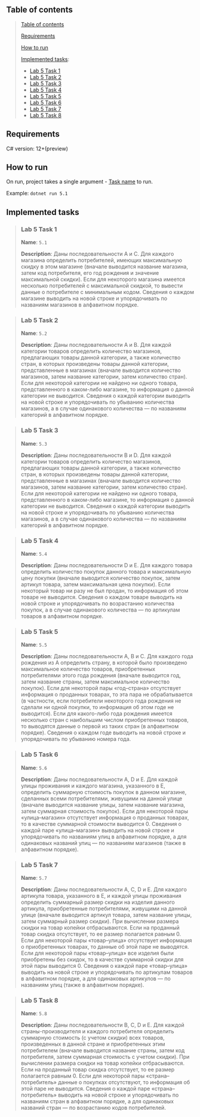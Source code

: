 ## Table of contents
> [Table of contents](#table-of-contents)
>
> [Requirements](#requirements)
>
> [How to run](#how-to-run)
>
> [Implemented tasks](#implemented-tasks):
> - [Lab 5 Task 1](#lab-5-task-1)
> - [Lab 5 Task 2](#lab-5-task-2)
> - [Lab 5 Task 3](#lab-5-task-3)
> - [Lab 5 Task 4](#lab-5-task-4)
> - [Lab 5 Task 5](#lab-5-task-5)
> - [Lab 5 Task 6](#lab-5-task-6)
> - [Lab 5 Task 7](#lab-5-task-7)
> - [Lab 5 Task 8](#lab-5-task-8)

## Requirements
C# version: 12+(preview)

## How to run
On run, project takes a single argument - [Task name](#implemented-tasks) to run.

Example: `dotnet run 5.1`

## Implemented tasks
> ### Lab 5 Task 1
> **Name**: 
> `5.1`
>
> **Description**:
> Даны  последовательности A и C. Для  каждого  магазина  определить  потребителей,  имеющих максимальную скидку в этом магазине (вначале выводится название магазина, затем код потребителя, его год рождения и значение максимальной скидки). Если для некоторого магазина имеется несколько потребителей с максимальной скидкой, то вывести данные о потребителе с минимальным кодом. Сведения о каждом магазине выводить на новой строке и упорядочивать по названиям магазинов в алфавитном порядке.

> ### Lab 5 Task 2
> **Name**: 
> `5.2`
>
> **Description**:
> Даны последовательности A и B. Для каждой категории товаров определить количество магазинов, предлагающих товары данной категории, а также количество стран, в которых произведены товары данной категории, представленные в магазинах (вначале выводится количество магазинов, затем название категории, затем количество стран). Если для некоторой категории не найдено ни одного товара, представленного в каком-либо магазине, то информация о данной категории не выводится. Сведения о каждой категории выводить на новой строке и упорядочивать по убыванию количества магазинов, а в случае одинакового количества — по названиям категорий в алфавитном порядке.

> ### Lab 5 Task 3
> **Name**: 
> `5.3`
>
> **Description**:
> Даны последовательности B и D. Для каждой категории товаров определить количество магазинов, предлагающих товары данной категории, а также количество стран, в которых произведены товары данной категории, представленные в магазинах (вначале выводится количество магазинов, затем название категории, затем количество стран). Если для некоторой категории не найдено ни одного товара, представленного в каком-либо магазине, то информация о данной категории не выводится. Сведения о каждой категории выводить на новой строке и упорядочивать по убыванию количества магазинов, а в случае одинакового количества — по названиям категорий в алфавитном порядке.

> ### Lab 5 Task 4
> **Name**: 
> `5.4`
>
> **Description**:
> Даны последовательности D и E. Для каждого товара определить количество покупок данного товара и  максимальную  цену  покупки  (вначале  выводится  количество  покупок,  затем  артикул  товара,  затем максимальная цена покупки). Если некоторый товар ни разу не был продан, то информация об этом товаре не выводится. Сведения о каждом товаре выводить на новой строке и упорядочивать по возрастанию количества покупок, а в случае одинакового количества — по артикулам товаров в алфавитном порядке. 

> ### Lab 5 Task 5
> **Name**: 
> `5.5`
>
> **Description**:
> Даны последовательности A, B и C. Для каждого года рождения из A определить страну, в которой было произведено максимальное количество товаров, приобретенных потребителями этого года рождения (вначале  выводится  год,  затем  название  страны,  затем  максимальное  количество  покупок).  Если  для некоторой пары «год–страна» отсутствует информация о проданных товарах, то эта пара не обрабатывается (в частности, если потребители некоторого года рождения не сделали ни одной покупки, то информация об этом годе не выводится). Если для какого-либо года рождения имеется несколько стран с наибольшим числом приобретенных товаров, то выводятся данные о первой из таких стран (в алфавитном порядке). Сведения о каждом годе выводить на новой строке и упорядочивать по убыванию номера года.

> ### Lab 5 Task 6
> **Name**: 
> `5.6`
>
> **Description**:
> Даны последовательности A, D и E. Для каждой улицы проживания и каждого магазина, указанного в E,  определить  суммарную  стоимость  покупок  в  данном  магазине,  сделанных  всеми  потребителями, живущими на данной улице (вначале выводится название улицы, затем название магазина, затем суммарная стоимость  покупок).  Если  для  некоторой  пары  «улица–магазин»  отсутствует  информация  о  проданных товарах, то в качестве суммарной стоимости выводится 0. Сведения о каждой паре «улица–магазин» выводить на новой строке и упорядочивать по названиям улиц в алфавитном порядке, а для одинаковых названий улиц — по названиям магазинов (также в алфавитном порядке). 

> ### Lab 5 Task 7
> **Name**: 
> `5.7`
>
> **Description**:
> Даны последовательности A, C, D и E. Для каждого артикула товара, указанного в E, и каждой улицы проживания определить суммарный размер скидки на изделия данного артикула, приобретенные потребителями, живущими на данной улице (вначале выводится артикул товара, затем название улицы, затем суммарный  размер  скидки).  При  вычислении  размера  скидки  на  товар  копейки  отбрасываются.  Если  на проданный  товар  скидка  отсутствует,  то  ее  размер  полагается  равным  0.  Если  для  некоторой  пары  «товар–улица»  отсутствует  информация  о  приобретенных  товарах, то  данные  об  этой  паре  не  выводятся. Если  для некоторой пары «товар–улица» все изделия были приобретены без скидок, то в качестве суммарной скидки для этой пары выводится 0. Сведения о каждой паре «товар–улица» выводить на новой строке и упорядочивать  по  артикулам  товаров  в  алфавитном  порядке,  а  для  одинаковых  артикулов  —  по  названиям улиц (также в алфавитном порядке). 

> ### Lab 5 Task 8
> **Name**: 
> `5.8`
>
> **Description**:
> Даны последовательности B,  C,  D  и E.  Для каждой страны-производителя и каждого потребителя определить  суммарную  стоимость  (с  учетом  скидки)  всех  товаров,  произведенных  в  данной  стране  и приобретенных этим потребителем (вначале выводится название страны, затем код потребителя, затем суммарная стоимость с учетом скидки). При вычислении размера скидки на товар копейки отбрасываются. Если на проданный товар скидка отсутствует, то ее размер полагается равным 0. Если для некоторой пары «страна–потребитель» данные о покупках отсутствуют, то информация об этой паре не выводится. Сведения о каждой паре «страна–потребитель» выводить на новой строке и упорядочивать по названиям стран в алфавитном порядке, а для одинаковых названий стран — по возрастанию кодов потребителей.